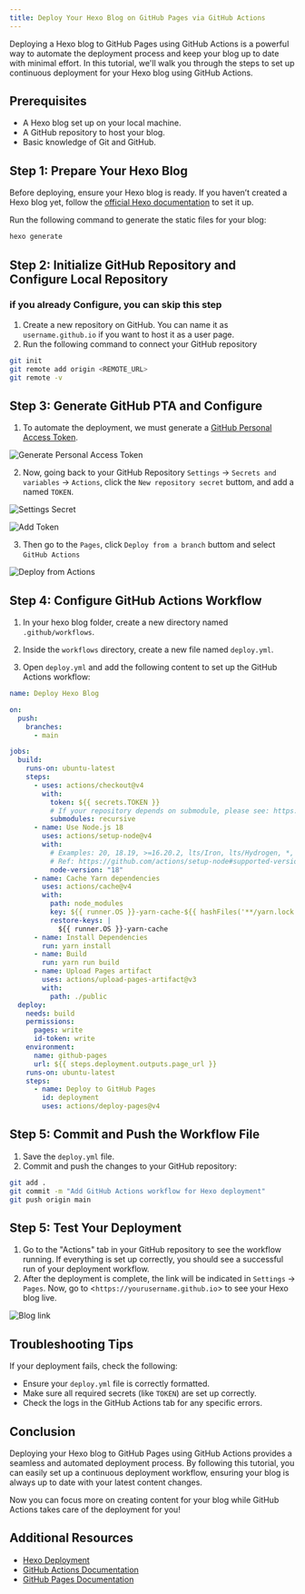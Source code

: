 ```yaml
---
title: Deploy Your Hexo Blog on GitHub Pages via GitHub Actions
---
```


Deploying a Hexo blog to GitHub Pages using GitHub Actions is a powerful way to automate the deployment process and keep your blog up to date with minimal effort. In this tutorial, we'll walk you through the steps to set up continuous deployment for your Hexo blog using GitHub Actions.

## Prerequisites

- A Hexo blog set up on your local machine.
- A GitHub repository to host your blog.
- Basic knowledge of Git and GitHub.

## Step 1: Prepare Your Hexo Blog

Before deploying, ensure your Hexo blog is ready. If you haven’t created a Hexo blog yet, follow the [official Hexo documentation](https://hexo.io/docs/) to set it up.

Run the following command to generate the static files for your blog:

```bash
hexo generate
```

## Step 2: Initialize GitHub Repository and Configure Local Repository

### if you already Configure, you can skip this step

1. Create a new repository on GitHub. You can name it as `username.github.io` if you want to host it as a user page.
2. Run the following command to connect your GitHub repository

```bash
git init
git remote add origin <REMOTE_URL>
git remote -v
```

## Step 3: Generate GitHub PTA and Configure

1. To automate the deployment, we must generate a [GitHub Personal Access Token](https://github.com/settings/tokens).

![Generate Personal Access Token](https://raw.githubusercontent.com/Phenix-G/image-hosting/main/2024-08-14-01-11-50.png)

2. Now, going back to your GitHub Repository `Settings` -> `Secrets and variables` -> `Actions`, click the `New repository secret` buttom, and add a named `TOKEN`.

![Settings Secret](https://raw.githubusercontent.com/Phenix-G/image-hosting/main/2024-08-28-17-53-34.png)

![Add Token](https://raw.githubusercontent.com/Phenix-G/image-hosting/main/2024-08-28-17-55-11.png)

3. Then go to the `Pages`, click `Deploy from a branch` buttom and select `GitHub Actions`

![Deploy from Actions](https://raw.githubusercontent.com/Phenix-G/image-hosting/main/2024-08-28-18-02-09.png)

## Step 4: Configure GitHub Actions Workflow

1. In your hexo blog folder, create a new directory named `.github/workflows`.

2. Inside the `workflows` directory, create a new file named `deploy.yml`.

3. Open `deploy.yml` and add the following content to set up the GitHub Actions workflow:

```yaml
name: Deploy Hexo Blog

on:
  push:
    branches:
      - main

jobs:
  build:
    runs-on: ubuntu-latest
    steps:
      - uses: actions/checkout@v4
        with:
          token: ${{ secrets.TOKEN }}
          # If your repository depends on submodule, please see: https://github.com/actions/checkout
          submodules: recursive
      - name: Use Node.js 18
        uses: actions/setup-node@v4
        with:
          # Examples: 20, 18.19, >=16.20.2, lts/Iron, lts/Hydrogen, *, latest, current, node
          # Ref: https://github.com/actions/setup-node#supported-version-syntax
          node-version: "18"
      - name: Cache Yarn dependencies
        uses: actions/cache@v4
        with:
          path: node_modules
          key: ${{ runner.OS }}-yarn-cache-${{ hashFiles('**/yarn.lock') }}
          restore-keys: |
            ${{ runner.OS }}-yarn-cache
      - name: Install Dependencies
        run: yarn install
      - name: Build
        run: yarn run build
      - name: Upload Pages artifact
        uses: actions/upload-pages-artifact@v3
        with:
          path: ./public
  deploy:
    needs: build
    permissions:
      pages: write
      id-token: write
    environment:
      name: github-pages
      url: ${{ steps.deployment.outputs.page_url }}
    runs-on: ubuntu-latest
    steps:
      - name: Deploy to GitHub Pages
        id: deployment
        uses: actions/deploy-pages@v4
```

## Step 5: Commit and Push the Workflow File

1. Save the `deploy.yml` file.
2. Commit and push the changes to your GitHub repository:

```bash
git add .
git commit -m "Add GitHub Actions workflow for Hexo deployment"
git push origin main
```

## Step 5: Test Your Deployment

1. Go to the "Actions" tab in your GitHub repository to see the workflow running. If everything is set up correctly, you should see a successful run of your deployment workflow.
2. After the deployment is complete, the link will be indicated in `Settings` -> `Pages`. Now, go to <`https://yourusername.github.io`> to see your Hexo blog live.

![Blog link](https://raw.githubusercontent.com/Phenix-G/image-hosting/main/2024-08-28-18-11-21.png)

## Troubleshooting Tips

If your deployment fails, check the following:

- Ensure your `deploy.yml` file is correctly formatted.
- Make sure all required secrets (like `TOKEN`) are set up correctly.
- Check the logs in the GitHub Actions tab for any specific errors.

## Conclusion

Deploying your Hexo blog to GitHub Pages using GitHub Actions provides a seamless and automated deployment process. By following this tutorial, you can easily set up a continuous deployment workflow, ensuring your blog is always up to date with your latest content changes.

Now you can focus more on creating content for your blog while GitHub Actions takes care of the deployment for you!

## Additional Resources

- [Hexo Deployment](https://hexo.io/docs/github-pages)
- [GitHub Actions Documentation](https://docs.github.com/en/actions)
- [GitHub Pages Documentation](https://docs.github.com/en/pages)
